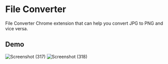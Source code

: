 # File Converter

File Converter Chrome extension that can help you convert JPG to PNG and vice versa.

## Demo

![Screenshot (317)](https://user-images.githubusercontent.com/80174214/157737380-74c8de11-353e-4180-b3da-394df6539d98.png)
![Screenshot (318)](https://user-images.githubusercontent.com/80174214/157737391-46995b8d-ecc6-4d0a-a7cc-a46df15b8c95.png)
